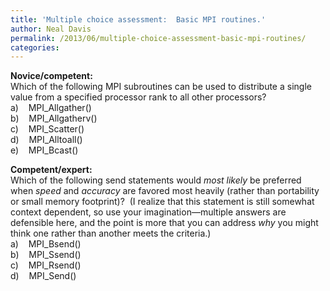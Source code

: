 ```yaml
---
title: 'Multiple choice assessment:  Basic MPI routines.'
author: Neal Davis
permalink: /2013/06/multiple-choice-assessment-basic-mpi-routines/
categories:
---
```

**Novice/competent:**  
Which of the following MPI subroutines can be used to distribute a single value from a specified processor rank to all other processors?  
a)    MPI_Allgather()  
b)    MPI_Allgatherv()  
c)    MPI_Scatter()  
d)    MPI_Alltoall()  
e)    MPI_Bcast()

**Competent/expert:**  
Which of the following send statements would *most likely* be preferred when *speed* and *accuracy* are favored most heavily (rather than portability or small memory footprint)?  (I realize that this statement is still somewhat context dependent, so use your imagination—multiple answers are defensible here, and the point is more that you can address *why* you might think one rather than another meets the criteria.)  
a)    MPI_Bsend()  
b)    MPI_Ssend()  
c)    MPI_Rsend()  
d)    MPI_Send()
